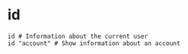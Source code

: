 # id

```shell
id # Information about the current user
id "account" # Show information about an account
```
